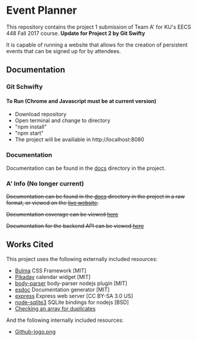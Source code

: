 # Event Planner

This repository contains the project 1 submission of Team A' for KU's EECS 448 Fall 2017 course.
**Update for Project 2 by Git Swifty**

It is capable of running a website that allows for the creation of persistent events that can be signed up for by attendees.

## Documentation

### Git Schwifty

#### To Run (Chrome and Javascript must be at current version)
* Download repository
* Open terminal and change to directory
* "npm install"
* "npm start"
* The project will be availiable in http://localhost:8080

### Documentation

Documentation can be found in the [docs](docs) directory in the project. 


### A' Info (No longer current)

~~Documentation can be found in the [docs](docs) directory in the project in a raw format, or viewed on the [live website](https://448.benhaney.com/docs/).~~

~~Documentation coverage can be viewed [here](https://448.benhaney.com/docs/source.html)~~

~~Documentation for the backend API can be viewed [here](https://448.benhaney.com/docs/manual/api.html)~~

## Works Cited

This project uses the following externally included resources:
* [Bulma](http://bulma.io/) CSS Framework [MIT]
* [Pikaday](https://dbushell.com/Pikaday/) calendar widget [MIT]
* [body-parser](https://www.npmjs.com/package/body-parser) body-parser nodejs plugin [MIT]
* [esdoc](https://esdoc.org/) Documentation generator [MIT]
* [express](https://expressjs.com/) Express web server [CC BY-SA 3.0 US]
* [node-sqlite3](https://github.com/mapbox/node-sqlite3) SQLite bindings for nodejs [BSD]
* [Checking an array for duplicates](https://stackoverflow.com/questions/7376598/in-javascript-how-do-i-check-if-an-array-has-duplicate-values)

And the following internally included resources:
* [Github-logo.png](public/img/gh.png)
